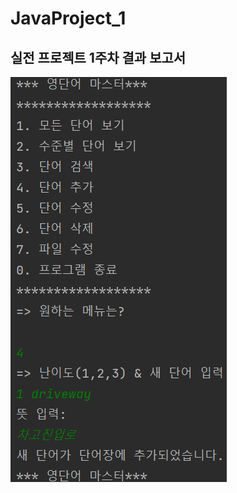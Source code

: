 # JavaProject_1
## 실전 프로젝트 1주차 결과 보고서
<img src='https://github.com/21900304/JavaProject_1/blob/master/screenShot/%EA%B2%B0%EA%B3%BC1.png?raw=true'></img>
